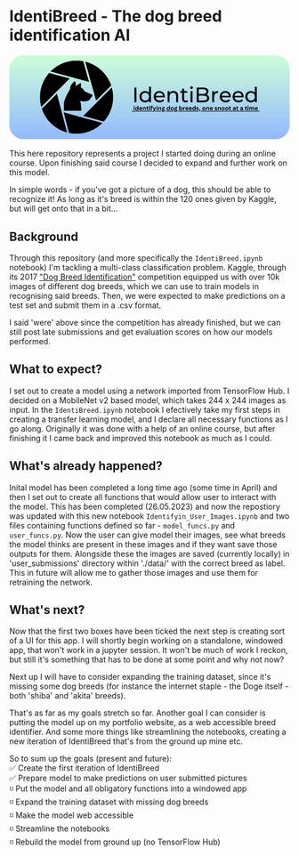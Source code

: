 # IdentiBreed - The dog breed identification AI

<p align="center">
    <img src="./resources/images/banner_color.png"/>
</p>

This here repository represents a project I started doing during an online course. Upon finishing said course I decided to expand and further work on this model.

In simple words - if you've got a picture of a dog, this should be able to recognize it! As long as it's breed is within the 120 ones given by Kaggle, but will get onto that in a bit...

## Background

Through this repository (and more specifically the `IdentiBreed.ipynb` notebook) I'm tackling a multi-class classification problem. Kaggle, through its 2017 <a href="https://www.kaggle.com/competitions/dog-breed-identification">"Dog Breed Identification"</a> competition equipped us with over 10k images of different dog breeds, which we can use to train models in recognising said breeds. Then, we were expected to make predictions on a test set and submit them in a .csv format.

I said 'were' above since the competition has already finished, but we can still post late submissions and get evaluation scores on how our models performed.

## What to expect?

I set out to create a model using a network imported from TensorFlow Hub. I decided on a MobileNet v2 based model, which takes 244 x 244 images as input. In the `IdentiBreed.ipynb` notebook I efectively take my first steps in creating a transfer learning model, and I declare all necessary functions as I go along. Originally it was done with a help of an online course, but after finishing it I came back and improved this notebook as much as I could.

## What's already happened?

Inital model has been completed a long time ago (some time in April) and then I set out to create all functions that would allow user to interact with the model. This has been completed (26.05.2023) and now the repostiory was updated with this new notebook `Identifyin_User_Images.ipynb` and two files containing functions defined so far - `model_funcs.py` and `user_funcs.py`. Now the user can give model their images, see what breeds the model thinks are present in these images and if they want save those outputs for them. Alongside these the images are saved (currently locally) in 'user_submissions' directory within './data/' with the correct breed as label. This in future will allow me to gather those images and use them for retraining the network.

## What's next?

Now that the first two boxes have been ticked the next step is creating sort of a UI for this app. I will shortly begin working on a standalone, windowed app, that won't work in a jupyter session. It won't be much of work I reckon, but still it's something that has to be done at some point and why not now?

Next up I will have to consider expanding the training dataset, since it's missing some dog breeds (for instance the internet staple - the Doge itself - both 'shiba' and 'akita' breeds).

That's as far as my goals stretch so far. Another goal I can consider is putting the model up on my portfolio website, as a web accessible breed identifier. And some more things like streamlining the notebooks, creating a new iteration of IdentiBreed that's from the ground up mine etc.

So to sum up the goals (present and future):
<br /> ✅ Create the first iteration of IdentiBreed
<br /> ✅ Prepare model to make predictions on user submitted pictures
<br /> ◽️ Put the model and all obligatory functions into a windowed app
<br /> ◽️ Expand the training dataset with missing dog breeds
<br /> ◽️ Make the model web accessible
<br /> ◽️ Streamline the notebooks
<br /> ◽️ Rebuild the model from ground up (no TensorFlow Hub)
